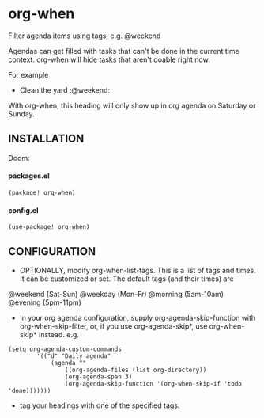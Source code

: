 # org-when
Filter agenda items using tags, e.g. @weekend
 
Agendas can get filled with tasks that can't be done in the current time context. org-when will hide tasks that aren't doable right now.

For example

* Clean the yard        :@weekend:

With org-when, this heading will only show up in org agenda on Saturday or Sunday.

## INSTALLATION
Doom:
#### packages.el
```(package! org-when)```

#### config.el
```(use-package! org-when)```

## CONFIGURATION

- OPTIONALLY, modify org-when-list-tags. This is a list of tags and times. It can be customized or set.
The default tags (and their times) are

@weekend (Sat-Sun)
@weekday (Mon-Fr)
@morning (5am-10am)
@evening (5pm-11pm)

- In your org agenda configuration, supply org-agenda-skip-function with org-when-skip-filter, or, if you use org-agenda-skip\*, use org-when-skip\* instead.
e.g.

```
(setq org-agenda-custom-commands
        '(("d" "Daily agenda"
            (agenda ""
                ((org-agenda-files (list org-directory))
                (org-agenda-span 3)
                (org-agenda-skip-function '(org-when-skip-if 'todo 'done)))))))

```
                      
                      

                      
- tag your headings with one of the specified tags.

